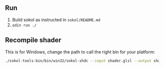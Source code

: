 ## Run

1. Build sokol as instructed in `sokol/README.md`
2. `odin run ./`

## Recompile shader

This is for Windows, change the path to call the right bin for your platform:

```sh
./sokol-tools-bin/bin/win32/sokol-shdc --input shader.glsl --output shader.odin --slang glsl430:hlsl5:metal_macos -f sokol_odin
```
